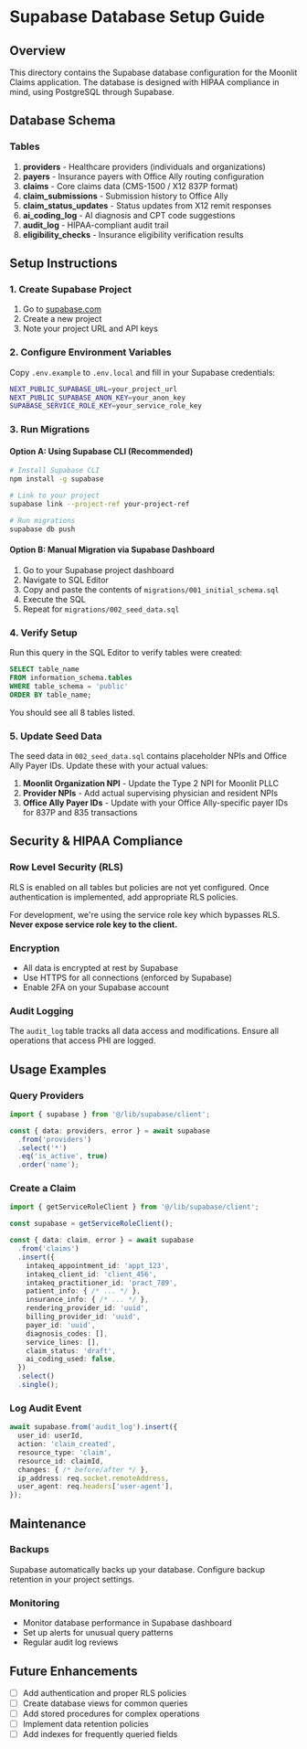 # Supabase Database Setup Guide

## Overview

This directory contains the Supabase database configuration for the Moonlit Claims application. The database is designed with HIPAA compliance in mind, using PostgreSQL through Supabase.

## Database Schema

### Tables

1. **providers** - Healthcare providers (individuals and organizations)
2. **payers** - Insurance payers with Office Ally routing configuration
3. **claims** - Core claims data (CMS-1500 / X12 837P format)
4. **claim_submissions** - Submission history to Office Ally
5. **claim_status_updates** - Status updates from X12 remit responses
6. **ai_coding_log** - AI diagnosis and CPT code suggestions
7. **audit_log** - HIPAA-compliant audit trail
8. **eligibility_checks** - Insurance eligibility verification results

## Setup Instructions

### 1. Create Supabase Project

1. Go to [supabase.com](https://supabase.com)
2. Create a new project
3. Note your project URL and API keys

### 2. Configure Environment Variables

Copy `.env.example` to `.env.local` and fill in your Supabase credentials:

```bash
NEXT_PUBLIC_SUPABASE_URL=your_project_url
NEXT_PUBLIC_SUPABASE_ANON_KEY=your_anon_key
SUPABASE_SERVICE_ROLE_KEY=your_service_role_key
```

### 3. Run Migrations

#### Option A: Using Supabase CLI (Recommended)

```bash
# Install Supabase CLI
npm install -g supabase

# Link to your project
supabase link --project-ref your-project-ref

# Run migrations
supabase db push
```

#### Option B: Manual Migration via Supabase Dashboard

1. Go to your Supabase project dashboard
2. Navigate to SQL Editor
3. Copy and paste the contents of `migrations/001_initial_schema.sql`
4. Execute the SQL
5. Repeat for `migrations/002_seed_data.sql`

### 4. Verify Setup

Run this query in the SQL Editor to verify tables were created:

```sql
SELECT table_name
FROM information_schema.tables
WHERE table_schema = 'public'
ORDER BY table_name;
```

You should see all 8 tables listed.

### 5. Update Seed Data

The seed data in `002_seed_data.sql` contains placeholder NPIs and Office Ally Payer IDs. Update these with your actual values:

1. **Moonlit Organization NPI** - Update the Type 2 NPI for Moonlit PLLC
2. **Provider NPIs** - Add actual supervising physician and resident NPIs
3. **Office Ally Payer IDs** - Update with your Office Ally-specific payer IDs for 837P and 835 transactions

## Security & HIPAA Compliance

### Row Level Security (RLS)

RLS is enabled on all tables but policies are not yet configured. Once authentication is implemented, add appropriate RLS policies.

For development, we're using the service role key which bypasses RLS. **Never expose service role key to the client.**

### Encryption

- All data is encrypted at rest by Supabase
- Use HTTPS for all connections (enforced by Supabase)
- Enable 2FA on your Supabase account

### Audit Logging

The `audit_log` table tracks all data access and modifications. Ensure all operations that access PHI are logged.

## Usage Examples

### Query Providers

```typescript
import { supabase } from '@/lib/supabase/client';

const { data: providers, error } = await supabase
  .from('providers')
  .select('*')
  .eq('is_active', true)
  .order('name');
```

### Create a Claim

```typescript
import { getServiceRoleClient } from '@/lib/supabase/client';

const supabase = getServiceRoleClient();

const { data: claim, error } = await supabase
  .from('claims')
  .insert({
    intakeq_appointment_id: 'appt_123',
    intakeq_client_id: 'client_456',
    intakeq_practitioner_id: 'pract_789',
    patient_info: { /* ... */ },
    insurance_info: { /* ... */ },
    rendering_provider_id: 'uuid',
    billing_provider_id: 'uuid',
    payer_id: 'uuid',
    diagnosis_codes: [],
    service_lines: [],
    claim_status: 'draft',
    ai_coding_used: false,
  })
  .select()
  .single();
```

### Log Audit Event

```typescript
await supabase.from('audit_log').insert({
  user_id: userId,
  action: 'claim_created',
  resource_type: 'claim',
  resource_id: claimId,
  changes: { /* before/after */ },
  ip_address: req.socket.remoteAddress,
  user_agent: req.headers['user-agent'],
});
```

## Maintenance

### Backups

Supabase automatically backs up your database. Configure backup retention in your project settings.

### Monitoring

- Monitor database performance in Supabase dashboard
- Set up alerts for unusual query patterns
- Regular audit log reviews

## Future Enhancements

- [ ] Add authentication and proper RLS policies
- [ ] Create database views for common queries
- [ ] Add stored procedures for complex operations
- [ ] Implement data retention policies
- [ ] Add indexes for frequently queried fields
